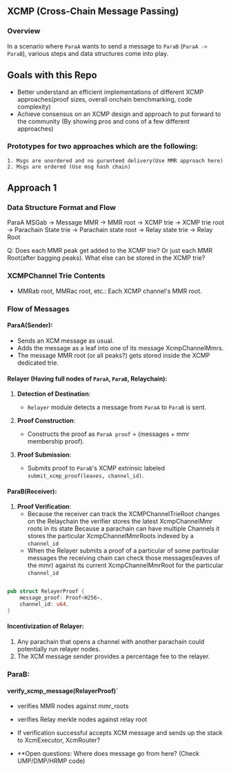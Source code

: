 ## XCMP (Cross-Chain Message Passing)

### Overview
In a scenario where `ParaA` wants to send a message to `ParaB` (`ParaA -> ParaB`), various steps and data structures come into play. 

## Goals with this Repo

- Better understand an efficient implementations of different XCMP approaches(proof sizes, overall onchain benchmarking, code complexity)
- Achieve consensus on an XCMP design and approach to put forward to the community (By showing pros and cons of a few different approaches)

### Prototypes for two approaches which are the following:
    1. Msgs are unordered and no guranteed delivery(Use MMR approach here)
    2. Msgs are ordered (Use msg hash chain)

## Approach 1

### Data Structure Format and Flow

ParaA MSGab -> Message MMR -> MMR root -> XCMP trie -> XCMP trie root -> Parachain State trie -> Parachain state root -> Relay state trie -> Relay Root

Q:
    Does each MMR peak get added to the XCMP trie? Or just each MMR Root(after bagging peaks). What else can be stored in the XCMP trie?


### XCMPChannel Trie Contents

- MMRab root, MMRac root, etc.: Each XCMP channel's MMR root.

### Flow of Messages

#### ParaA(Sender):

- Sends an XCM message as usual.
- Adds the message as a leaf into one of its message XcmpChannelMmrs.
- The message MMR root (or all peaks?) gets stored inside the XCMP dedicated trie.

#### Relayer (Having full nodes of `ParaA`, `ParaB`, Relaychain):

1. **Detection of Destination**:
   - `Relayer` module detects a message from `ParaA` to `ParaB` is sent.

2. **Proof Construction**:
   - Constructs the proof as `ParaA proof` = (messages + mmr membership proof).

3. **Proof Submission**:
   - Submits proof to `ParaB`'s XCMP extrinsic labeled `submit_xcmp_proof(leaves, channel_id)`.
  
#### ParaB(Receiver):
  
1. **Proof Verification**:
   -  Because the receiver can track the XCMPChannelTrieRoot changes on the Relaychain the verifier stores the latest XcmpChannelMmr roots in its state
     	Because a parachain can have multiple Channels it stores the particular XcmpChannelMmrRoots indexed by a `channel_id`
   -  When the Relayer submits a proof of a particular of some particular messages the receiving chain can check those messages(leaves of the mmr) against its current
     	XcmpChannelMmrRoot for the particular `channel_id`

```rust

pub struct RelayerProof {
    message_proof: Proof<H256>,
    channel_id: u64,
}

```

#### Incentivization of Relayer:

1. Any parachain that opens a channel with another parachain could potentially run relayer nodes.
2. The XCM message sender provides a percentage fee to the relayer.


### ParaB:

#### verify_xcmp_message(RelayerProof)`

- verifies MMR nodes against mmr_roots
- verifies Relay merkle nodes against relay root
- If verification successful accepts XCM message and sends up the stack to XcmExecutor, XcmRouter?

- **Open questions:
            Where does message go from here? (Check UMP/DMP/HRMP code)


